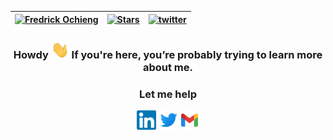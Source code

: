 <div align="center">

| [![Fredrick Ochieng](https://img.shields.io/badge/FO-Fredrick%20Ochieng-blue)](#) | [![Stars](https://img.shields.io/github/stars/freddy10035?label=Profile%20Stars&logo=Profile%20stars&logoColor=b)](#) | [![twitter](https://img.shields.io/twitter/follow/masterdroyd_?label=followers&logo=twitter&color=%23007ec6&style=plastic)](https://twitter.com/masterdroyd_) |
| --------------------------------------------------------------------------------- | --------------------------------------------------------------------------------------------------------------------- | ------------------------------------------------------------------------------------------------------------------------------------------------------------- |

</div>

<h3 align="center"> Howdy <img src="img/hello.gif" width="29"> If you're here, you’re probably trying to learn more about me.</h3>
<div align="center">
<h3> Let me help</h3>
  <a target="_blank" href="https://www.linkedin.com/in/fredrick-ochieng-505592156/"><img align="center"      src="img/linkedin.svg" alt="Fredrick | LinkedIn" width="31px"/></a>
  <a target="_blank" href="https://twitter.com/masterdroyd_"><img align="center" src="img/twitter.svg" alt="Rose | Twitter" width="31px"/></a>
  <a target="_blank" href="mailto:flaughters@gmail.com:"><img align="center" src="img/icons8-gmail.svg" alt="Rose | Mail" width="31px"/></a>
</div>

<div>
<!-- <h2 align="left" padding-left="45px" >Work in progress 🔭 </h2>

- I'm currently learning Flutter and Dart!😊
- An open-source enthusiast!🔣
- Ask me about anything(I am happy to help) 💬 -->

<!-- <h2 align="left">Stats 📈 </h2>
<p align="left">
<img width="380px" align="left" src="https://github-readme-streak-stats.herokuapp.com/?user=codemuse-io&show_icons=true&hide_border=true&&count_private=true&include_all_commits=true&theme=dark&stroke=0000&background=0D1117" />
</p>
</div> -->
